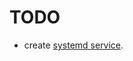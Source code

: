 # TODO

- create [systemd service](https://forum.bela.io/d/433-connecting-to-serial-devices-with-supercollider/16).
